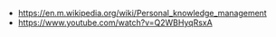 - https://en.m.wikipedia.org/wiki/Personal_knowledge_management
- https://www.youtube.com/watch?v=Q2WBHyqRsxA